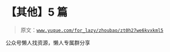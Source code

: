 # 【其他】5 篇

> 原文：[`www.yuque.com/for_lazy/zhoubao/zt0h27we6kvxkml5`](https://www.yuque.com/for_lazy/zhoubao/zt0h27we6kvxkml5)

公众号懒人找资源，懒人专属群分享